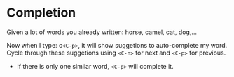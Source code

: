 # Completion

Given a lot of words you already written: horse, camel, cat, dog,...

Now when I type: c`<C-p>`, it will show suggetions to auto-complete my word.
Cycle through these suggetions using `<C-n>` for next and `<C-p>` for previous.

* If there is only one similar word, `<C-p>` will complete it. 
